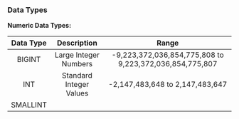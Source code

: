 
### Data Types

**Numeric Data Types:**

| Data Type |       Description       |                          Range                          |
| :-------: | :---------------------: | :-----------------------------------------------------: |
|  BIGINT   |  Large Integer Numbers  | -9,223,372,036,854,775,808 to 9,223,372,036,854,775,807 |
|    INT    | Standard Integer Values |             -2,147,483,648 to 2,147,483,647             |
| SMALLINT  |                         |                                                         |



